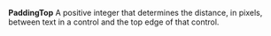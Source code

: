 **PaddingTop** A positive integer that determines the distance, in pixels, between text in a control and the top edge of that control.
